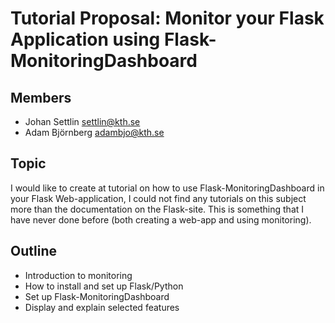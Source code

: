 # Tutorial Proposal: Monitor your Flask Application using Flask-MonitoringDashboard

## Members
- Johan Settlin settlin@kth.se
- Adam Björnberg adambjo@kth.se

## Topic

I would like to create at tutorial on how to use Flask-MonitoringDashboard in your Flask Web-application,
I could not find any tutorials on this subject more than the documentation on the Flask-site. This is something that I have never done before 
(both creating a web-app and using monitoring).

## Outline
- Introduction to monitoring
- How to install and set up Flask/Python
- Set up Flask-MonitoringDashboard
- Display and explain selected features
